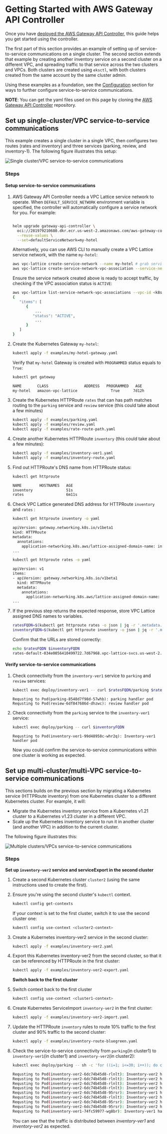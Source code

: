 # Getting Started with AWS Gateway API Controller

Once you have [deployed the AWS Gateway API Controller](deploy.md), this guide helps you get started using the controller.

The first part of this section provides an example of setting up of service-to-service communications on a single cluster.
The second section extends that example by creating another inventory service on a second cluster on a different VPC, and spreading traffic to that service across the two clusters and VPCs.
Both clusters are created using `eksctl`, with both clusters created from the same account by the same cluster admin.

Using these examples as a foundation, see the [Configuration](../concepts/index.md) section for ways to further configure service-to-service communications.

**NOTE**: You can get the yaml files used on this page by cloning the [AWS Gateway API Controller](https://github.com/aws/aws-application-networking-k8s) repository.

## Set up single-cluster/VPC service-to-service communications

This example creates a single cluster in a single VPC, then configures two routes (rates and inventory) and three services (parking, review, and inventory-1). The following figure illustrates this setup:

![Single cluster/VPC service-to-service communications](../images/example1.png)

### Steps

#### Setup service-to-service communications

1. AWS Gateway API Controller needs a VPC Lattice service network to operate.
   When `DEFAULT_SERVICE_NETWORK` environment variable is specified, the controller will automatically configure a service network for you.
  For example:
   ```bash

   helm upgrade gateway-api-controller \
     oci://281979210680.dkr.ecr.us-west-2.amazonaws.com/aws-gateway-controller-chart \
     --reuse-values \
     --set=defaultServiceNetwork=my-hotel
   ```
   Alternatively, you can use AWS CLI to manually create a VPC Lattice service network, with the name `my-hotel`:

   ```bash
   aws vpc-lattice create-service-network --name my-hotel # grab service network ID
   aws vpc-lattice create-service-network-vpc-association --service-network-identifier <service-network-id> --vpc-identifier <k8s-cluster-vpc-id>
   ```
   Ensure the service network created above is ready to accept traffic, by checking if the VPC association status is `ACTIVE`:
   ```bash
   aws vpc-lattice list-service-network-vpc-associations --vpc-id <k8s-cluster-vpc-id>
   {
      "items": [
         {
             ...
            "status": "ACTIVE",
             ...
         }
      ]
   }
   ```

1. Create the Kubernetes Gateway `my-hotel`:

   ```bash
   kubectl apply -f examples/my-hotel-gateway.yaml
   ```

   Verify that `my-hotel` Gateway is created with `PROGRAMMED` status equals to `True`:

   ```bash
   kubectl get gateway

   NAME       CLASS                ADDRESS   PROGRAMMED   AGE
   my-hotel   amazon-vpc-lattice               True      7d12h
   ```

1. Create the Kubernetes HTTPRoute `rates` that can has path matches routing to the `parking` service and `review` service (this could take about a few minutes)
   ```bash
   kubectl apply -f examples/parking.yaml
   kubectl apply -f examples/review.yaml
   kubectl apply -f examples/rate-route-path.yaml
   ```
1. Create another Kubernetes HTTPRoute `inventory` (this could take about a few minutes):
   ```bash
   kubectl apply -f examples/inventory-ver1.yaml
   kubectl apply -f examples/inventory-route.yaml
   ```
1. Find out HTTPRoute's DNS name from HTTPRoute status:

   ```bash
   kubectl get httproute

   NAME        HOSTNAMES   AGE
   inventory               51s
   rates                   6m11s
   ```

1. Check VPC Lattice generated DNS address for HTTPRoute `inventory` and `rates` :

   ```bash
   kubectl get httproute inventory -o yaml

   apiVersion: gateway.networking.k8s.io/v1beta1
   kind: HTTPRoute
   metadata:
     annotations:
       application-networking.k8s.aws/lattice-assigned-domain-name: inventory-default-02fb06f1acdeb5b55.7d67968.vpc-lattice-svcs.us-west-2.on.aws
   ...
   ```

   ```bash
   kubectl get httproute rates -o yaml

   apiVersion: v1
   items:
   - apiVersion: gateway.networking.k8s.io/v1beta1
     kind: HTTPRoute
     metadata:
       annotations:
         application-networking.k8s.aws/lattice-assigned-domain-name: rates-default-0d38139624f20d213.7d67968.vpc-lattice-svcs.us-west-2.on.aws
   ...
   ```

1. If the previous step returns the expected response, store VPC Lattice assigned DNS names to variables.

   ```bash
   ratesFQDN=$(kubectl get httproute rates -o json | jq -r '.metadata.annotations."application-networking.k8s.aws/lattice-assigned-domain-name"')
   inventoryFQDN=$(kubectl get httproute inventory -o json | jq -r '.metadata.annotations."application-networking.k8s.aws/lattice-assigned-domain-name"')
   ```

   Confirm that the URLs are stored correctly:

   ```bash
   echo $ratesFQDN $inventoryFQDN
   rates-default-034e0056410499722.7d67968.vpc-lattice-svcs.us-west-2.on.aws inventory-default-0c54a5e5a426f92c2.7d67968.vpc-lattice-svcs.us-west-2.on.aws
   ```

#### Verify service-to-service communications

1. Check connectivity from the `inventory-ver1` service to `parking` and `review` services:

   ```bash
   kubectl exec deploy/inventory-ver1 -- curl $ratesFQDN/parking $ratesFQDN/review
   ```

   ```
   Requsting to Pod(parking-8548d7f98d-57whb): parking handler pod
   Requsting to Pod(review-6df847686d-dhzwc): review handler pod
   ```

1. Check connectivity from the `parking` service to the `inventory-ver1` service:
   ```bash
   kubectl exec deploy/parking -- curl $inventoryFQDN
   ```
   ```
   Requsting to Pod(inventory-ver1-99d48958c-whr2q): Inventory-ver1 handler pod
   ```
   Now you could confirm the service-to-service communications within one cluster is working as expected.

## Set up multi-cluster/multi-VPC service-to-service communications

This sections builds on the previous section by migrating a Kubernetes service (HTTPRoute inventory) from one Kubernetes cluster to a different Kubernetes cluster.
For example, it will:

- Migrate the Kubernetes inventory service from a Kubernetes v1.21 cluster to a Kubernetes v1.23 cluster in a different VPC.
- Scale up the Kubernetes inventory service to run it in another cluster (and another VPC) in addition to the current cluster.

The following figure illustrates this:

![Multiple clusters/VPCs service-to-service communications](../images/example2.png)

### Steps

**Set up `inventory-ver2` service and serviceExport in the second cluster**

1. Create a second Kubernetes cluster `cluster2` (using the same instructions used to create the first).

1. Ensure you're using the second cluster's `kubectl` context.
   ```bash
   kubectl config get-contexts
   ```
   If your context is set to the first cluster, switch it to use the second cluster one:
   ```bash
   kubectl config use-context <cluster2-context>
   ```
1. Create a Kubernetes inventory-ver2 service in the second cluster:
   ```bash
   kubectl apply -f examples/inventory-ver2.yaml
   ```
1. Export this Kubernetes inventory-ver2 from the second cluster, so that it can be referenced by HTTPRoute in the first cluster:

   ```bash
   kubectl apply -f examples/inventory-ver2-export.yaml
   ```

   **Switch back to the first cluster**

1. Switch context back to the first cluster
   ```bash
   kubectl config use-context <cluster1-context>
   ```
1. Create Kubernetes ServiceImport `inventory-ver2` in the first cluster:
   ```bash
   kubectl apply -f examples/inventory-ver2-import.yaml
   ```
1. Update the HTTPRoute `inventory` rules to route 10% traffic to the first cluster and 90% traffic to the second cluster:
   ```bash
   kubectl apply -f examples/inventory-route-bluegreen.yaml
   ```
1. Check the service-to-service connectivity from `parking`(in cluster1) to `inventory-ver1`(in cluster1) and `inventory-ver2`(in cluster2):

   ```bash
   kubectl exec deploy/parking -- sh -c 'for ((i=1; i<=30; i++)); do curl "$0"; done' "$inventoryFQDN"

   Requsting to Pod(inventory-ver2-6dc74b45d8-rlnlt): Inventory-ver2 handler pod <----> in 2nd cluster
   Requsting to Pod(inventory-ver2-6dc74b45d8-rlnlt): Inventory-ver2 handler pod
   Requsting to Pod(inventory-ver2-6dc74b45d8-rlnlt): Inventory-ver2 handler pod
   Requsting to Pod(inventory-ver2-6dc74b45d8-rlnlt): Inventory-ver2 handler pod
   Requsting to Pod(inventory-ver2-6dc74b45d8-95rsr): Inventory-ver1 handler pod <----> in 1st cluster
   Requsting to Pod(inventory-ver2-6dc74b45d8-rlnlt): Inventory-ver2 handler pod
   Requsting to Pod(inventory-ver2-6dc74b45d8-95rsr): Inventory-ver2 handler pod
   Requsting to Pod(inventory-ver2-6dc74b45d8-95rsr): Inventory-ver2 handler pod
   Requsting to Pod(inventory-ver1-74fc59977-wg8br): Inventory-ver1 handler pod....
   ```

   You can see that the traffic is distributed between *inventory-ver1* and *inventory-ver2* as expected.

